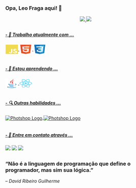 ### Opa, Leo Fraga aqui! 👋

<div align="center">
  <a href="https://github.com/leofraga93">
  <img height="180em" src="https://github-readme-stats.vercel.app/api?username=leofraga93&show_icons=true&theme=nord&include_all_commits=true&count_private=true"/>
  <img height="180em" src="https://github-readme-stats.vercel.app/api/top-langs/?username=leofraga93&layout=compact&langs_count=7&theme=nord"/>
</div>

##
<div style="display: inline_block">
  <h5>- 🔭 Trabalho atualmente com ...</h5>
    <img align="center" alt="Fraga-Js" height="30" width="40" src="https://raw.githubusercontent.com/devicons/devicon/master/icons/javascript/javascript-plain.svg">
    <img align="center" alt="Fraga-HTML" height="30" width="40" src="https://raw.githubusercontent.com/devicons/devicon/master/icons/html5/html5-original.svg">
    <img align="center" alt="Fraga-CSS" height="30" width="40" src="https://raw.githubusercontent.com/devicons/devicon/master/icons/css3/css3-original.svg">
</div><br>

<div style="display: inline_block">
  <h5>- 🌱 Estou aprendendo ...</h5>
    <img align="center" alt="Fraga-Java" height="30" width="40" src="https://raw.githubusercontent.com/devicons/devicon/master/icons/java/java-original.svg">
    <img align="center" alt="Fraga-React" height="30" width="40" src="https://raw.githubusercontent.com/devicons/devicon/master/icons/react/react-original.svg">
  <!--<img align="center" alt="Rafa-Ts" height="30" width="40" src="https://raw.githubusercontent.com/devicons/devicon/master/icons/typescript/typescript-plain.svg">
  <img align="center" alt="Rafa-Python" height="30" width="40" src="https://raw.githubusercontent.com/devicons/devicon/master/icons/python/python-original.svg">
  -->
</div><br>

<div>
  <h5>- 🔍 Outras habilidades ...</h5>
    <img align="center" alt="Photshop Logo" src="https://aleen42.github.io/badges/src/photoshop.svg">
	  <img align="center" alt="Photshop Logo" src="https://aleen42.github.io/badges/src/illustrator.svg">
</div><br>
  
<div>
  <h5>- 📲 Entre em contato através ...</h5>
<!--  
 <a href="https://www.youtube.com/channel/UCewKv-zPHXtYv8Y_OUpdKbQ" target="_blank"><img src="https://img.shields.io/badge/YouTube-FF0000?style=for-the-badge&logo=youtube&logoColor=white" target="_blank"></a>
 <a href="https://www.twitch.tv/leofraga" target="_blank"><img src="https://img.shields.io/badge/Twitch-9146FF?style=for-the-badge&logo=twitch&logoColor=white" target="_blank"></a>
<a href="https://discord.gg/lleo93#6508" target="_blank"><img src="https://img.shields.io/badge/Discord-7289DA?style=for-the-badge&logo=discord&logoColor=white" target="_blank"></a> 
-->
  <a href="https://instagram.com/fragaleoo" target="_blank"><img src="https://img.shields.io/badge/-Instagram-%23E4405F?style=for-the-badge&logo=instagram&logoColor=white" target="_blank"></a>
  <a href = "mailto:leonardo.fraga.2793@outlook.com"><img src="https://img.shields.io/badge/-Gmail-%23333?style=for-the-badge&logo=gmail&logoColor=white" target="_blank"></a>
  <a href="https://linkedin.com/in/leofraga93/" target="_blank"><img src="https://img.shields.io/badge/-LinkedIn-%230077B5?style=for-the-badge&logo=linkedin&logoColor=white" target="_blank"></a>
</div>
	
##
### “Não é a linguagem de programação que define o programador, mas sim sua lógica.”
_– David Ribeiro Guilherme_

<!--
**leofraga93/leofraga93** is a ✨ _special_ ✨ repository because its `README.md` (this file) appears on your GitHub profile.

Here are some ideas to get you started:


- 👯 I’m looking to collaborate on ...
- 🤔 I’m looking for help with ...
- 💬 Ask me about ...
- 📫 How to reach me: ...
- 😄 Pronouns: ...
- ⚡ Fun fact: ...
-->
